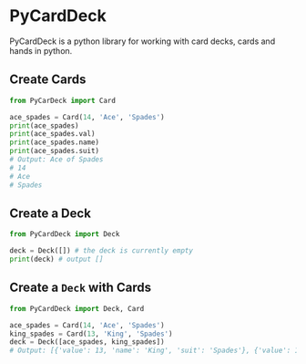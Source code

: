 # PyCardDeck

PyCardDeck is a python library for working with card decks, cards and hands in python.

## Create Cards

```python
from PyCarDeck import Card

ace_spades = Card(14, 'Ace', 'Spades')
print(ace_spades)
print(ace_spades.val)
print(ace_spades.name)
print(ace_spades.suit)
# Output: Ace of Spades
# 14
# Ace
# Spades
```

## Create a Deck

```python
from PyCardDeck import Deck

deck = Deck([]) # the deck is currently empty
print(deck) # output []
```

## Create a `Deck` with Cards

```python
from PyCardDeck import Deck, Card

ace_spades = Card(14, 'Ace', 'Spades')
king_spades = Card(13, 'King', 'Spades')
deck = Deck([ace_spades, king_spades])
# Output: [{'value': 13, 'name': 'King', 'suit': 'Spades'}, {'value': 14, 'name': 'Ace', 'suit': 'Spades'}]
```